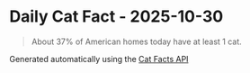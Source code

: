 # Daily Cat Fact - 2025-10-30

> About 37% of American homes today have at least 1 cat.

Generated automatically using the [Cat Facts API](https://catfact.ninja)
